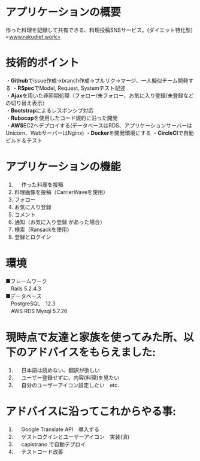 # アプリケーションの概要

作った料理を記録して共有できる、料理投稿SNSサービス。(ダイエット特化型) <www.rakudiet.work> 

# 技術的ポイント
・**Github**でissue作成→branch作成→プルリク→マージ、一人擬似チーム開発する
・**RSpec**でModel, Request, Systemテスト記述  
・**Ajax**を用いた非同期処理（フォロー/未フォロー、お気に入り登録/未登録などの切り替え表示）  
・**Bootstrap**によるレスポンシブ対応  
・**Rubocop**を使用したコード規約に沿った開発   
・**AWS**EC2へデプロイする(データベースはRDS、アプリケーションサーバーはUnicorn、WebサーバーはNginx) 
・**Docker**を開発環境にする
・**CircleCI**で自動ビルド＆テスト

# アプリケーションの機能
1. 　  作った料理を投稿  
2.    料理画像を投稿（CarrierWaveを使用）      
3.    フォロー  
4.    お気に入り登録  
5.    コメント  
6.    通知（お気に入り登録 があった場合）  
7.    検索（Ransackを使用）    
8.    登録とログイン  
  

# 環境
■フレームワーク  
　Rails 5.2.4.3  
■データベース  
　PostgreSQL　12.3  
　AWS RDS Mysql 5.7.26

# 現時点で友達と家族を使ってみた所、以下のアドバイスをもらえました:
1. 　  日本語は読めない、翻訳が欲しい
2. 　  ユーザー登録せずに、内容(料理)を見たい
3. 　  自分のユーザーアイコン設定したい　etc.

# アドバイスに沿ってこれからやる事:
1. 　 Google Translate API　導入する
2. 　 ゲストログインとユーザーアイコン　実装(済)
3. 　 capistrano で自動デプロイ
4. 　 テストコード改善
